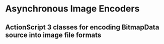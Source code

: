 Asynchronous Image Encoders
===========================

ActionScript 3 classes for encoding BitmapData source into image file formats
-----------------------------------------------------------------------------


